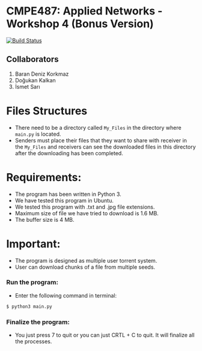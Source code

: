 # CMPE487: Applied Networks - Workshop 4 (Bonus Version)
[![Build Status](https://travis-ci.org/joemccann/dillinger.svg?branch=master)](https://travis-ci.org/joemccann/dillinger)

## Collaborators

1. Baran Deniz Korkmaz
2. Doğukan Kalkan
3. İsmet Sarı

# Files Structures
  - There need to be a directory called `My_Files` in the directory where `main.py` is located.
  - Senders must place their files that they want to share with receiver in the `My_Files` and receivers can see the downloaded files in this directory after the downloading has been completed.


# Requirements:
  - The program has been written in Python 3.
  - We have tested this program in Ubuntu. 
  - We tested this program with .txt and .jpg file extensions.
  - Maximum size of file we have tried to download is 1.6 MB.
  - The buffer size is 4 MB.

# Important:
- The program is designed as multiple user torrent system.
- User can download chunks of a file from multiple seeds.


### Run the program:
- Enter the following command in terminal:

```sh
$ python3 main.py 
```

### Finalize the program:
- You just press 7 to quit or you can just CRTL + C to quit. It will finalize all the processes.
